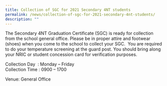 ```yaml
---
title: Collection of SGC for 2021 Secondary 4NT students
permalink: /news/collection-of-sgc-for-2021-secondary-4nt-students/
description: ""
---
```

The Secondary 4NT Graduation Certificate (SGC) is ready for collection from the school general office. Please be in proper attire and footwear (shoes) when you come to the school to collect your SGC.  You are required to do your temperature screening at the guard post. You should bring along your NRIC or student concession card for verification purposes.

Collection Day  : Monday – Friday   
Collection Time : 0900 – 1700


Venue: General Office